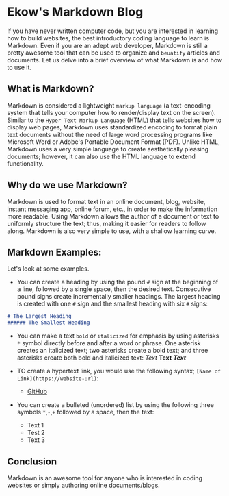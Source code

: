 # Ekow's Markdown Blog

If you have never written computer code, but you are interested in learning how to build websites, the best introductory coding language to learn is Markdown.
Even if you are an adept web developer, Markdown is still a pretty awesome tool that can be used to organize and `beuatify` articles and documents.
Let us delve into a brief overview of what Markdown is and how to use it.

## What is Markdown?

Markdown is considered a lightweight `markup language` (a text-encoding system that tells your computer how to render/display text on the screen).
Similar to the `Hyper Text Markup Language` (HTML) that tells websites how to display web pages, Markdown uses standardized encoding to format plain text 
documents without the need of large word processing programs like Microsoft Word or Adobe's Portable Document Format (PDF). Unlike HTML, Markdown uses a
very simple language to create aesthetically pleasing documents; however, it can also use the HTML language to extend functionality.

## Why do we use Markdown?

Markdown is used to format text in an online document, blog, website, instant messaging app, online forum, etc., in order to make the information more readable.
Using Markdown allows the author of a document or text to uniformly structure the text; thus, making it easier for readers to follow along. Markdown is also very
simple to use, with a shallow learning curve.

## Markdown Examples:
Let's look at some examples. 

* You can create a heading by using the pound `#` sign at the beginning of a line, followed by a single space, then the desired text. Consecutive pound signs 
create incrementally smaller headings. The largest heading is created with one `#` sign and the smallest heading with six `#` signs:
```md
# The Largest Heading
###### The Smallest Heading
```

* You can make a text `bold` or `italicized` for emphasis by using asterisks `*` symbol directly before and after a word or phrase.
One asterisk creates an italicized text; two asterisks create a bold text; and three asterisks create both bold and italicized text:
*Text*
**Text**
***Text***


* TO create a hypertext link, you would use the following syntax; `[Name of Link](https://website-url)`:
    * [GitHub](https://github.com)


* You can create a bulleted (unordered) list by using the following three symbols `*`,`-`,`+` followed by a space, then the text:
    * Text 1
    - Test 2
    + Text 3


## Conclusion

Markdown is an awesome tool for anyone who is interested in coding websites or simply authoring online documents/blogs.
